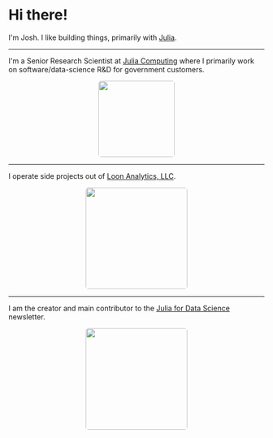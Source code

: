 # Hi there!

I'm Josh.  I like building things, primarily with [Julia](https://julialang.org).

---

I'm a Senior Research Scientist at [Julia Computing](https://juliacomputing.com) where I primarily work on software/data-science R&D for government customers.

<p align="center">
  <img height="150" style="border-radius: 5px;" src="https://user-images.githubusercontent.com/8075494/113450422-e8e78d80-93cd-11eb-874d-f6f4ebe37c87.png">
</p>

---

I operate side projects out of [Loon Analytics, LLC](https://loonanalytics.com).

<p align="center">
  <img height="200" style="border-radius: 5px;" src="https://github.com/loonanalytics/loonanalytics.com/blob/master/reactapp/public/logo512.png?raw=true">
</p>

---

I am the creator and main contributor to the [Julia for Data Science](https://www.juliafordatascience.com) newsletter.

<p align="center">
  <img height="200" style="border-radius: 5px;" src="https://user-images.githubusercontent.com/8075494/113450227-78407100-93cd-11eb-8ca8-3581d05300f2.png">
</p>
